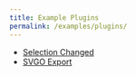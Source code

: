 ```yaml
---
title: Example Plugins
permalink: /examples/plugins/
---
```


<ul>
  <li><a href="selection-changed.html">Selection Changed</a></li>
  <li><a href="svgo-export.html">SVGO Export</a></li>
</ul>
